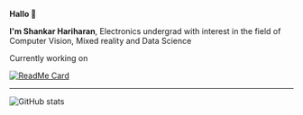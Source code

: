 **Hallo 👋**

**I'm Shankar Hariharan**, 
Electronics undergrad with interest in the field of Computer Vision, Mixed reality and Data Science

Currently working on

[![ReadMe Card](https://github-readme-stats.vercel.app/api/pin/?username=devshank3&repo=JetScan&show_icons=true&hide_border=true&theme=nord)](https://github.com/devshank3/JetScan)

***
![GitHub stats](https://github-readme-stats.vercel.app/api?username=devshank3&show_icons=true&hide_border=true&theme=nord)


